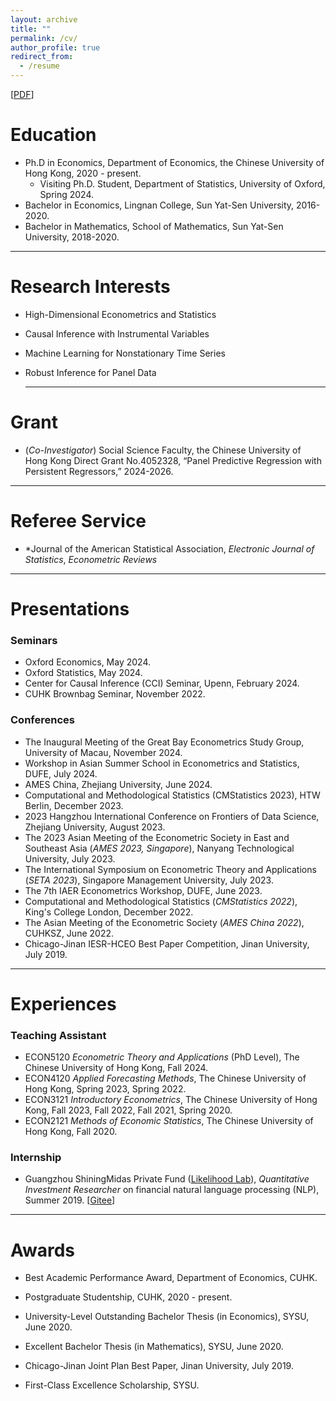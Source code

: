 ```yaml
---
layout: archive
title: ""
permalink: /cv/
author_profile: true
redirect_from:
  - /resume
---
```


[[PDF](http://ziweimei.github.io/cv_zwmei.pdf)]

# Education

* Ph.D in Economics, Department of Economics, the Chinese University of Hong Kong, 2020 - present.
  * Visiting Ph.D. Student, Department of Statistics, University of Oxford, Spring 2024.
* Bachelor in Economics, Lingnan College, Sun Yat-Sen University, 2016-2020. 
* Bachelor in Mathematics, School of Mathematics, Sun Yat-Sen University, 2018-2020. 


***



# Research Interests

* High-Dimensional Econometrics and Statistics

* Causal Inference with Instrumental Variables

* Machine Learning for Nonstationary Time Series

* Robust Inference for Panel Data

  ***


  

# Grant

- (*Co-Investigator*) Social Science Faculty, the Chinese University of Hong Kong Direct Grant No.4052328, “Panel Predictive Regression with Persistent Regressors,” 2024-2026. 

------



# Referee Service

* *Journal of the American Statistical Association, *Electronic Journal of Statistics*, *Econometric Reviews*

***



# Presentations

### Seminars

* Oxford Economics, May 2024. 
* Oxford Statistics, May 2024. 
* Center for Causal Inference (CCI) Seminar, Upenn, February 2024. 
* CUHK Brownbag Seminar, November 2022.

### Conferences

* The Inaugural Meeting of the Great Bay Econometrics Study Group, University of Macau, November 2024.
* Workshop in Asian Summer School in Econometrics and Statistics, DUFE, July 2024.
* AMES China, Zhejiang University, June 2024. 
* Computational and Methodological Statistics (CMStatistics 2023), HTW Berlin, December 2023. 
* 2023 Hangzhou International Conference on Frontiers of Data Science, Zhejiang University, August 2023. 
* The 2023 Asian Meeting of the Econometric Society in East and Southeast Asia (*AMES 2023, Singapore*), Nanyang Technological University, July 2023. 
* The International Symposium on Econometric Theory and Applications (*SETA 2023*), Singapore Management University, July 2023. 
* The 7th IAER Econometrics Workshop, DUFE, June 2023.
* Computational and Methodological Statistics (*CMStatistics 2022*), King's College London, December 2022. 
* The Asian Meeting of the Econometric Society (*AMES China 2022*), CUHKSZ, June 2022. 
* Chicago-Jinan IESR-HCEO Best Paper Competition, Jinan University, July 2019.

***



# Experiences

### Teaching Assistant

* ECON5120 *Econometric Theory and Applications* (PhD Level), The Chinese University of Hong Kong, Fall 2024.
* ECON4120 *Applied Forecasting Methods*, The Chinese University of Hong Kong, Spring 2023, Spring 2022.
* ECON3121 *Introductory Econometrics*, The Chinese University of Hong Kong,
  Fall 2023, Fall 2022, Fall 2021, Spring 2020.
* ECON2121 *Methods of Economic Statistics*, The Chinese University of Hong Kong, Fall 2020.

### Internship

* Guangzhou ShiningMidas Private Fund ([Likelihood Lab](http://www.maxlikelihood.cn/)), *Quantitative Investment Researcher* on financial natural language processing (NLP), Summer 2019.  [[Gitee](https://gitee.com/likelihoodlab/NL)]

***



# Awards 

* Best Academic Performance Award, Department of Economics, CUHK.

* Postgraduate Studentship, CUHK, 2020 - present. 

* University-Level Outstanding Bachelor Thesis (in Economics), SYSU, June 2020. 

* Excellent Bachelor Thesis (in Mathematics), SYSU, June 2020.

* Chicago-Jinan Joint Plan Best Paper, Jinan University, July 2019. 

* First-Class Excellence Scholarship, SYSU. 


  

